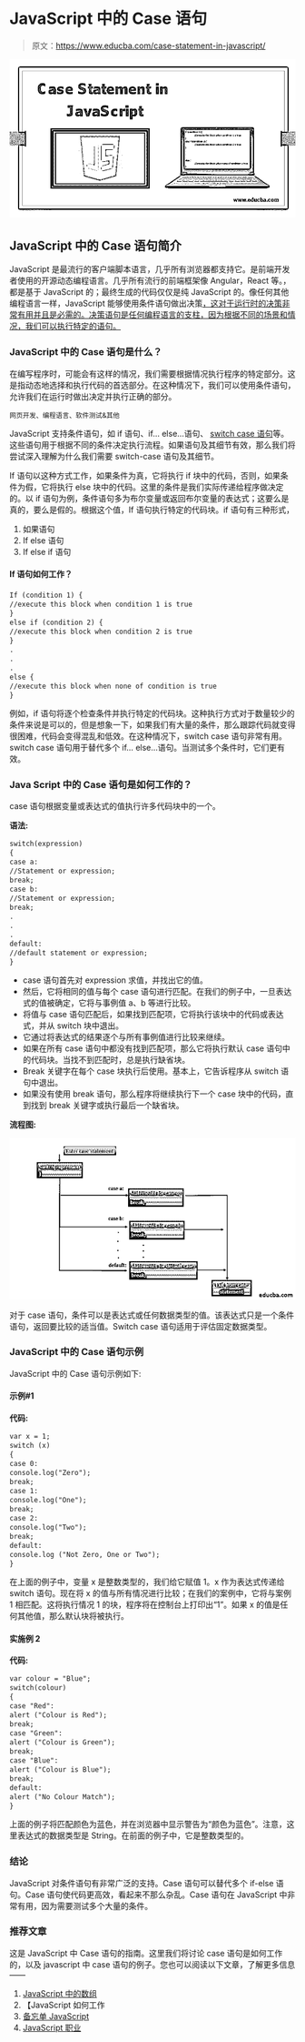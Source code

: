 # JavaScript 中的 Case 语句

> 原文：<https://www.educba.com/case-statement-in-javascript/>

![Case Statement in JavaScript](img/f41d6d9ac88aa3b62093d77fb46f3705.png)



## JavaScript 中的 Case 语句简介

JavaScript 是最流行的客户端脚本语言，几乎所有浏览器都支持它。是前端开发者使用的开源动态编程语言。几乎所有流行的前端框架像 Angular，React 等。，都是基于 JavaScript 的；最终生成的代码仅仅是纯 JavaScript 的。像任何其他编程语言一样，JavaScript 能够使用条件语句做出决策[，这对于运行时的决策非常有用并且是必需的。决策语句是任何编程语言的支柱，因为根据不同的场景和情况，我们可以执行特定的语句。](https://www.educba.com/conditional-statements-in-javascript/)

### JavaScript 中的 Case 语句是什么？

在编写程序时，可能会有这样的情况，我们需要根据情况执行程序的特定部分。这是指动态地选择和执行代码的首选部分。在这种情况下，我们可以使用条件语句，允许我们在运行时做出决定并执行正确的部分。

<small>网页开发、编程语言、软件测试&其他</small>

JavaScript 支持条件语句，如 if 语句、if… else…语句、 [switch case 语句](https://www.educba.com/switch-statement-in-javascript/)等。这些语句用于根据不同的条件决定执行流程。如果语句及其细节有效，那么我们将尝试深入理解为什么我们需要 switch-case 语句及其细节。

If 语句以这种方式工作，如果条件为真，它将执行 if 块中的代码，否则，如果条件为假，它将执行 else 块中的代码。这里的条件是我们实际传递给程序做决定的。以 if 语句为例，条件语句多为布尔变量或返回布尔变量的表达式；这要么是真的，要么是假的。根据这个值，If 语句执行特定的代码块。if 语句有三种形式，

1.  如果语句
2.  If else 语句
3.  If else if 语句

#### If 语句如何工作？

```
If (condition 1) {
//execute this block when condition 1 is true
}
else if (condition 2) {
//execute this block when condition 2 is true
}
.
.
.
else {
//execute this block when none of condition is true
}
```

例如，if 语句将逐个检查条件并执行特定的代码块。这种执行方式对于数量较少的条件来说是可以的，但是想象一下，如果我们有大量的条件，那么跟踪代码就变得很困难，代码会变得混乱和低效。在这种情况下，switch case 语句非常有用。switch case 语句用于替代多个 if… else…语句。当测试多个条件时，它们更有效。

### Java Script 中的 Case 语句是如何工作的？

case 语句根据变量或表达式的值执行许多代码块中的一个。

**语法:**

```
switch(expression)
{
case a:
//Statement or expression;
break;
case b:
//Statement or expression;
break;
.
.
.
default:
//default statement or expression;
}
```

*   case 语句首先对 expression 求值，并找出它的值。
*   然后，它将相同的值与每个 case 语句进行匹配。在我们的例子中，一旦表达式的值被确定，它将与事例值 a、b 等进行比较。
*   将值与 case 语句匹配后，如果找到匹配项，它将执行该块中的代码或表达式，并从 switch 块中退出。
*   它通过将表达式的结果逐个与所有事例值进行比较来继续。
*   如果在所有 case 语句中都没有找到匹配项，那么它将执行默认 case 语句中的代码块。当找不到匹配时，总是执行缺省块。
*   Break 关键字在每个 case 块执行后使用。基本上，它告诉程序从 switch 语句中退出。
*   如果没有使用 break 语句，那么程序将继续执行下一个 case 块中的代码，直到找到 break 关键字或执行最后一个缺省块。

**流程图:**

![Case Statement in JavaScript-1.1](img/9d1280fa03b22098a748259e970bd9ae.png)



对于 case 语句，条件可以是表达式或任何数据类型的值。该表达式只是一个条件语句，返回要比较的适当值。Switch case 语句适用于评估固定数据类型。

### JavaScript 中的 Case 语句示例

JavaScript 中的 Case 语句示例如下:

#### 示例#1

**代码:**

```
var x = 1;
switch (x)
{
case 0:
console.log("Zero");
break;
case 1:
console.log("One");
break;
case 2:
console.log("Two");
break;
default:
console.log ("Not Zero, One or Two");
}
```

在上面的例子中，变量 x 是整数类型的，我们给它赋值 1。x 作为表达式传递给 switch 语句。现在将 x 的值与所有情况进行比较；在我们的案例中，它将与案例 1 相匹配。这将执行情况 1 的块，程序将在控制台上打印出“1”。如果 x 的值是任何其他值，那么默认块将被执行。

#### 实施例 2

**代码:**

```
var colour = "Blue";
switch(colour)
{
case "Red":
alert ("Colour is Red");
break;
case "Green":
alert ("Colour is Green");
break;
case "Blue":
alert ("Colour is Blue");
break;
default:
alert ("No Colour Match");
}
```

上面的例子将匹配颜色为蓝色，并在浏览器中显示警告为“颜色为蓝色”。注意，这里表达式的数据类型是 String。在前面的例子中，它是整数类型的。

### 结论

JavaScript 对条件语句有非常广泛的支持。Case 语句可以替代多个 if-else 语句。Case 语句使代码更高效，看起来不那么杂乱。Case 语句在 JavaScript 中非常有用，因为需要测试多个大量的条件。

### 推荐文章

这是 JavaScript 中 Case 语句的指南。这里我们将讨论 case 语句是如何工作的，以及 javascript 中 case 语句的例子。您也可以阅读以下文章，了解更多信息——

1.  [JavaScript 中的数组](https://www.educba.com/arrays-in-javascript/)
2.  【JavaScript 如何工作
3.  [备忘单 JavaScript](https://www.educba.com/cheat-sheet-javascript/)
4.  [JavaScript 职业](https://www.educba.com/careers-in-javascript/)





